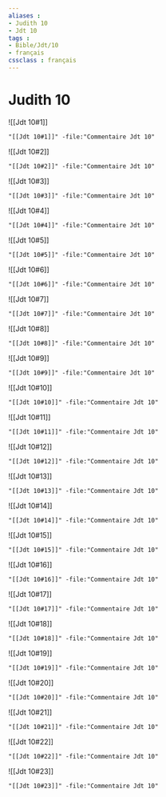 ```yaml
---
aliases : 
- Judith 10
- Jdt 10
tags : 
- Bible/Jdt/10
- français
cssclass : français
---
```


# Judith 10

![[Jdt 10#1]]

```query
"[[Jdt 10#1]]" -file:"Commentaire Jdt 10"
```

![[Jdt 10#2]]

```query
"[[Jdt 10#2]]" -file:"Commentaire Jdt 10"
```

![[Jdt 10#3]]

```query
"[[Jdt 10#3]]" -file:"Commentaire Jdt 10"
```

![[Jdt 10#4]]

```query
"[[Jdt 10#4]]" -file:"Commentaire Jdt 10"
```

![[Jdt 10#5]]

```query
"[[Jdt 10#5]]" -file:"Commentaire Jdt 10"
```

![[Jdt 10#6]]

```query
"[[Jdt 10#6]]" -file:"Commentaire Jdt 10"
```

![[Jdt 10#7]]

```query
"[[Jdt 10#7]]" -file:"Commentaire Jdt 10"
```

![[Jdt 10#8]]

```query
"[[Jdt 10#8]]" -file:"Commentaire Jdt 10"
```

![[Jdt 10#9]]

```query
"[[Jdt 10#9]]" -file:"Commentaire Jdt 10"
```

![[Jdt 10#10]]

```query
"[[Jdt 10#10]]" -file:"Commentaire Jdt 10"
```

![[Jdt 10#11]]

```query
"[[Jdt 10#11]]" -file:"Commentaire Jdt 10"
```

![[Jdt 10#12]]

```query
"[[Jdt 10#12]]" -file:"Commentaire Jdt 10"
```

![[Jdt 10#13]]

```query
"[[Jdt 10#13]]" -file:"Commentaire Jdt 10"
```

![[Jdt 10#14]]

```query
"[[Jdt 10#14]]" -file:"Commentaire Jdt 10"
```

![[Jdt 10#15]]

```query
"[[Jdt 10#15]]" -file:"Commentaire Jdt 10"
```

![[Jdt 10#16]]

```query
"[[Jdt 10#16]]" -file:"Commentaire Jdt 10"
```

![[Jdt 10#17]]

```query
"[[Jdt 10#17]]" -file:"Commentaire Jdt 10"
```

![[Jdt 10#18]]

```query
"[[Jdt 10#18]]" -file:"Commentaire Jdt 10"
```

![[Jdt 10#19]]

```query
"[[Jdt 10#19]]" -file:"Commentaire Jdt 10"
```

![[Jdt 10#20]]

```query
"[[Jdt 10#20]]" -file:"Commentaire Jdt 10"
```

![[Jdt 10#21]]

```query
"[[Jdt 10#21]]" -file:"Commentaire Jdt 10"
```

![[Jdt 10#22]]

```query
"[[Jdt 10#22]]" -file:"Commentaire Jdt 10"
```

![[Jdt 10#23]]

```query
"[[Jdt 10#23]]" -file:"Commentaire Jdt 10"
```

